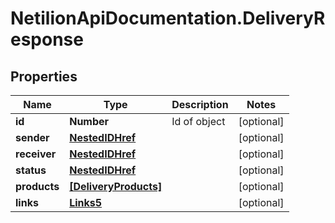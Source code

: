 # NetilionApiDocumentation.DeliveryResponse

## Properties
Name | Type | Description | Notes
------------ | ------------- | ------------- | -------------
**id** | **Number** | Id of object | [optional] 
**sender** | [**NestedIDHref**](NestedIDHref.md) |  | [optional] 
**receiver** | [**NestedIDHref**](NestedIDHref.md) |  | [optional] 
**status** | [**NestedIDHref**](NestedIDHref.md) |  | [optional] 
**products** | [**[DeliveryProducts]**](DeliveryProducts.md) |  | [optional] 
**links** | [**Links5**](Links5.md) |  | [optional] 


